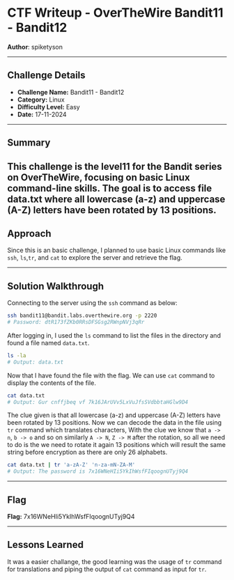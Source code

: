 # CTF Writeup - **OverTheWire Bandit11 - Bandit12**

**Author**: spiketyson  

---

## Challenge Details

- **Challenge Name:** Bandit11 - Bandit12
- **Category:** Linux
- **Difficulty Level:** Easy
- **Date:** 17-11-2024

---

## Summary

This challenge is the level11 for the Bandit series on OverTheWire, focusing on basic Linux command-line skills. The goal is to access file data.txt where all lowercase (a-z) and uppercase (A-Z) letters have been rotated by 13 positions.
---

## Approach

Since this is an basic challenge, I planned to use basic Linux commands like `ssh`, `ls`,`tr`, and `cat` to explore the server and retrieve the flag.

---

## Solution Walkthrough

Connecting to the server using the `ssh` command as below:

```bash
ssh bandit11@bandit.labs.overthewire.org -p 2220
# Password: dtR173fZKb0RRsDFSGsg2RWnpNVj3qRr
```

After logging in, I used the `ls` command to list the files in the directory and found a file named `data.txt`.

```bash
ls -la
# Output: data.txt
```

Now that I have found the file with the flag. We can use `cat` command to display the contents of the file. 

```bash
cat data.txt
# Output: Gur cnffjbeq vf 7k16JArUVv5LxVuJfsSVdbbtaHGlw9D4
```

The clue given is that all lowercase (a-z) and uppercase (A-Z) letters have been rotated by 13 positions. Now we can decode the data in the file using `tr` command which translates characters, With the clue we know that `a -> n`, `b -> o` and so on similarly `A -> N`, `Z -> M` after the rotation, so all we need to do is the we need to rotate it again 13 positions which will result the same string before encryption as there are only 26 alphabets.      

```bash
cat data.txt | tr 'a-zA-Z' 'n-za-mN-ZA-M'
# Output: The password is 7x16WNeHIi5YkIhWsfFIqoognUTyj9Q4
```
---

## Flag

**Flag:** 7x16WNeHIi5YkIhWsfFIqoognUTyj9Q4

---

## Lessons Learned

It was a easier challange, the good learning was the usage of `tr` command for translations and piping the output of `cat` command as input for `tr`.